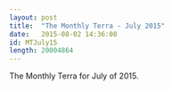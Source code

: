 ```yaml
---
layout: post
title:  "The Monthly Terra - July 2015"
date:   2015-08-02 14:36:00
id: MTJuly15
length: 20004864   
---
```


The Monthly Terra for July of 2015.
